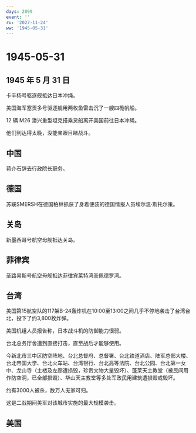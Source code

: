 ```yaml
---
days: 2099
event: ''
ru: '2027-11-24'
ww: '1945-05-31'
---
```


# 1945-05-31

## 1945 年 5 月 31 日

卡辛杨号驱逐舰抵达日本冲绳。

美国海军塞贡多号驱逐舰用两枚鱼雷击沉了一艘四桅帆船。

12 辆 M26 潘兴重型坦克搭乘货船离开美国前往日本冲绳。

他们到达得太晚，没能亲眼目睹战斗。

## 中国

蒋介石辞去行政院长职务。

## 德国

苏联SMERSH在德国柏林抓获了身着便装的德国情报人员埃尔温·斯托尔策。

## 关岛

新墨西哥号航空母舰抵达关岛。

## 菲律宾

圣路易斯号航空母舰抵达菲律宾莱特湾圣佩德罗湾。

## 台湾

美国第15航空队的117架B-24轰炸机在10:00至13:00之间几乎不停地袭击了台湾台北，投下了约3,800枚炸弹。

美国机组人员报告称，日本战斗机的防御能力很弱。

台北总务厅舍遭到直接打击，直至战后才能够使用。

今新北市三中区防空阵地、台北总督府、总督署、台北铁道酒店、陆军总部大楼、台北帝国大学、台北火车站、台湾银行、台北高等法院、台北公园、台北第一女中、龙山寺（主楼及左廊遭损毁，珍贵文物大量毁坏）、蓬莱天主教堂（被民间用作防空洞，已全部损毁）、华山天主教堂等多处军政民用建筑遭损毁或毁坏。

约有3000人被杀，数万人无家可归。

这是二战期间美军对该城市实施的最大规模袭击。

## 美国